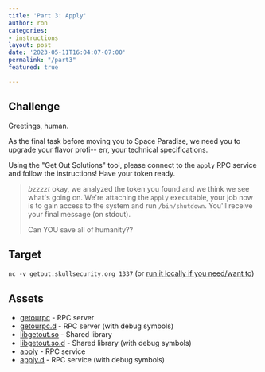```yaml
---
title: 'Part 3: Apply'
author: ron
categories:
- instructions
layout: post
date: '2023-05-11T16:04:07-07:00'
permalink: "/part3"
featured: true

---
```


## Challenge

Greetings, human.

As the final task before moving you to Space Paradise, we need you to upgrade
your flavor profi-- err, your technical specifications.

Using the "Get Out Solutions" tool, please connect to the `apply` RPC service
and follow the instructions! Have your token ready.

> *bzzzzt* okay, we analyzed the token you found and we think we see what's
> going on. We're attaching the `apply` executable, your job now is to gain
> access to the system and run `/bin/shutdown`. You'll receive your final
> message (on stdout).
>
> Can YOU save all of humanity??

<!--more-->

## Target

`nc -v getout.skullsecurity.org 1337` (or [run it locally if you need/want to](/backup-plan))

## Assets

* [getourpc](/blogdata/getoutrpc) - RPC server
* [getourpc.d](/blogdata/getoutrpc.d) - RPC server (with debug symbols)
* [libgetout.so](/blogdata/libgetout.so) - Shared library
* [libgetout.so.d](/blogdata/libgetout.so.d) - Shared library (with debug symbols)
* [apply](/blogdata/apply) - RPC service
* [apply.d](/blogdata/apply.d) - RPC service (with debug symbols)
